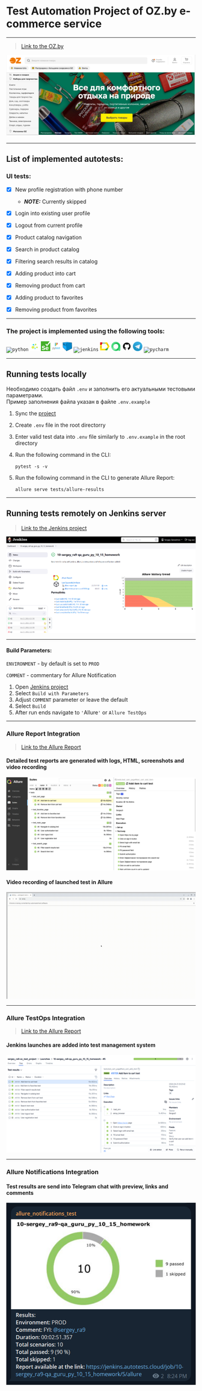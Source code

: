 # Test Automation Project of OZ.by e-commerce service

----
> [Link to the OZ.by](https://oz.by//)

![](https://github.com/gerasimovsa/qa_guru_py_10_15/blob/main/assets/ozby.PNG)

----

## List of implemented autotests:

### UI tests:

- [x] New profile registration with phone number
  - **_NOTE:_** Currently skipped
- [x] Login into existing user profile
- [x] Logout from current profile
- [x] Product catalog navigation
- [x] Search in product catalog
- [x] Filtering search results in catalog
- [x] Adding product into cart
- [x] Removing product from cart
- [x] Adding product to favorites
- [x] Removing product from favorites


----

### The project is implemented using the following tools:

<p  align="left">
<code><img width="5%" title="python" src="https://cdn.jsdelivr.net/gh/devicons/devicon@latest/icons/python/python-original.svg"></code>
<code><img width="5%" title="selene" src="assets\selene.png"></code>
<code><img width="5%" title="selenium" src="assets\selenium.png"></code>
<code><img width="5%" title="pytest" src="assets\pytest.png"></code>
<code><img width="5%" title="selenoid" src="assets\selenoid.PNG"></code>
<code><img width="5%" title="jenkins" src="https://cdn.jsdelivr.net/gh/devicons/devicon@latest/icons/jenkins/jenkins-original.svg"></code>
<code><img width="5%" title="allure" src="assets\allure_report.png"></code>
<code><img width="5%" title="alluretestops" src="assets\allure_testops.png"></code>
<code><img width="5%" title="github" src="assets\github.png"></code>  
<code><img width="5%" title="telegram" src="assets\tg.png"></code>   
<code><img width="5%" title="pycharm" src="https://cdn.jsdelivr.net/gh/devicons/devicon@latest/icons/pycharm/pycharm-original.svg"></code>  

----

## Running tests locally

Необходимо создать файл `.env` и заполнить его актуальными тестовыми параметрами.  
Пример заполнения файла указан в файле `.env.example`

1) Sync the [project](https://github.com/gerasimovsa/qa_guru_py_10_15)
2) Create `.env` file in the root directorry
3) Enter valid test data into `.env` file similarly to `.env.example` in the root directory
4) Run the following command in the CLI:
   
   ```commandline
   pytest -s -v
   ```

5) Run the following command in the CLI to generate Allure Report:

   ```commandline
   allure serve tests/allure-results
   ```

----

## Running tests remotely on Jenkins server

> [Link to the Jenkins project](https://jenkins.autotests.cloud/job/10-sergey_ra9-qa_guru_py_10_15_homework)

![](https://github.com/gerasimovsa/qa_guru_py_10_15/blob/main/assets/jenkins_integration.PNG)

----

#### Build Parameters:

`ENVIRONMENT` - by default is set to `PROD`

`COMMENT` - commentary for Allure Notification

1. Open [Jenkins project](https://jenkins.autotests.cloud/job/10-sergey_ra9-qa_guru_py_10_15_homework)
2. Select `Build with Parameters`
3. Adjust `COMMENT` parameter or leave the default
4. Select `Build`
5. After run ends navigate to `'`Allure`'` or `Allure TestOps`

----

### Allure Report Integration

> [Link to the Allure Report](https://jenkins.autotests.cloud/job/10-sergey_ra9-qa_guru_py_10_15_homework/5/allure/)

#### Detailed test reports are generated with logs, HTML, screenshots and video recording

![](https://github.com/gerasimovsa/qa_guru_py_10_15/blob/main/assets/allure_reports_integration.PNG)

#### Video recording of launched test in Allure 

![](https://github.com/gerasimovsa/qa_guru_py_10_15/blob/main/assets/allure_attachment_video.GIF)

----

### Allure TestOps Integration

> [Link to the Allure Report](https://jenkins.autotests.cloud/job/10-sergey_ra9-qa_guru_py_10_15_homework/5/allure/)

#### Jenkins launches are added into test management system

![](https://github.com/gerasimovsa/qa_guru_py_10_15/blob/main/assets/allure_testops_integration.PNG)

----

### Allure Notifications Integration

#### Test results are send into Telegram chat with preview, links and comments

![](https://github.com/gerasimovsa/qa_guru_py_10_15/blob/main/assets/allure_notifications.png)





